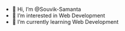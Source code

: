 - 👋 Hi, I’m @Souvik-Samanta
- 👀 I’m interested in Web Development
- 🌱 I’m currently learning Web Development

<!---
Souvik-Samanta/Souvik-Samanta is a ✨ special ✨ repository because its `README.md` (this file) appears on your GitHub profile.
You can click the Preview link to take a look at your changes.
--->
